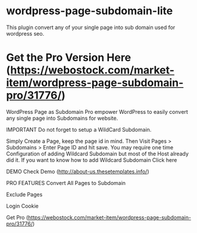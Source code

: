 # wordpress-page-subdomain-lite
This plugin convert any of your single page into sub domain used for wordpress seo.

# Get the Pro Version Here (https://webostock.com/market-item/wordpress-page-subdomain-pro/31776/)



WordPress Page as Subdomain Pro empower WordPress to easily convert any single page into Subdomains for website.

IMPORTANT
Do not forget to setup a WildCard Subdomain.

Simply Create a Page, keep the page id in mind. Then Visit Pages > Subdomains > Enter Page ID and hit save.
You may require one time Configuration of adding Wildcard Subdomain but most of the Host already did it.
If you want to know how to add Wildcard Subdomain
Click here

DEMO
Check Demo (http://about-us.thesetemplates.info/)

PRO FEATURES
Convert All Pages to Subdomain

Exclude Pages

Login Cookie

Get Pro (https://webostock.com/market-item/wordpress-page-subdomain-pro/31776/)
